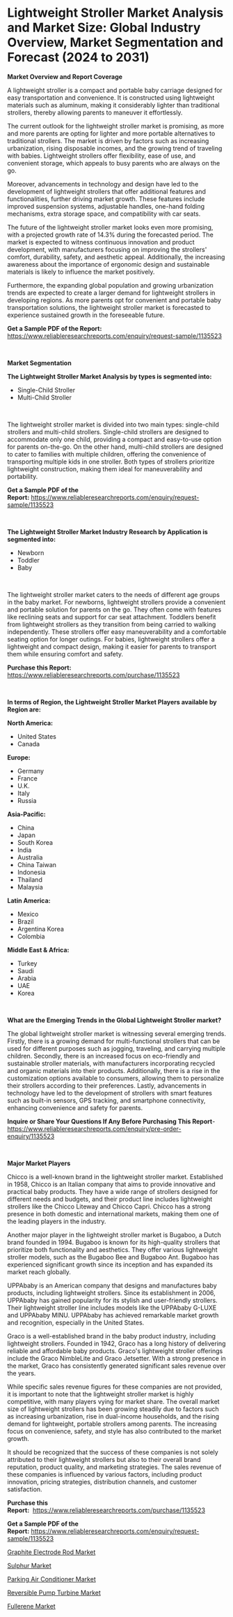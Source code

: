 <p><h1>Lightweight Stroller Market Analysis and Market Size: Global Industry Overview, Market Segmentation and Forecast (2024 to 2031)</h1></p><p><strong>Market Overview and Report Coverage</strong></p>
<p><p>A lightweight stroller is a compact and portable baby carriage designed for easy transportation and convenience. It is constructed using lightweight materials such as aluminum, making it considerably lighter than traditional strollers, thereby allowing parents to maneuver it effortlessly.</p><p>The current outlook for the lightweight stroller market is promising, as more and more parents are opting for lighter and more portable alternatives to traditional strollers. The market is driven by factors such as increasing urbanization, rising disposable incomes, and the growing trend of traveling with babies. Lightweight strollers offer flexibility, ease of use, and convenient storage, which appeals to busy parents who are always on the go.</p><p>Moreover, advancements in technology and design have led to the development of lightweight strollers that offer additional features and functionalities, further driving market growth. These features include improved suspension systems, adjustable handles, one-hand folding mechanisms, extra storage space, and compatibility with car seats.</p><p>The future of the lightweight stroller market looks even more promising, with a projected growth rate of 14.3% during the forecasted period. The market is expected to witness continuous innovation and product development, with manufacturers focusing on improving the strollers' comfort, durability, safety, and aesthetic appeal. Additionally, the increasing awareness about the importance of ergonomic design and sustainable materials is likely to influence the market positively.</p><p>Furthermore, the expanding global population and growing urbanization trends are expected to create a larger demand for lightweight strollers in developing regions. As more parents opt for convenient and portable baby transportation solutions, the lightweight stroller market is forecasted to experience sustained growth in the foreseeable future.</p></p>
<p><strong>Get a Sample PDF of the Report:</strong> <a href="https://www.reliableresearchreports.com/enquiry/request-sample/1135523">https://www.reliableresearchreports.com/enquiry/request-sample/1135523</a></p>
<p>&nbsp;</p>
<p><strong>Market Segmentation</strong></p>
<p><strong>The Lightweight Stroller Market Analysis by types is segmented into:</strong></p>
<p><ul><li>Single-Child Stroller</li><li>Multi-Child Stroller</li></ul></p>
<p>&nbsp;</p>
<p><p>The lightweight stroller market is divided into two main types: single-child strollers and multi-child strollers. Single-child strollers are designed to accommodate only one child, providing a compact and easy-to-use option for parents on-the-go. On the other hand, multi-child strollers are designed to cater to families with multiple children, offering the convenience of transporting multiple kids in one stroller. Both types of strollers prioritize lightweight construction, making them ideal for maneuverability and portability.</p></p>
<p><strong>Get a Sample PDF of the Report:</strong>&nbsp;<a href="https://www.reliableresearchreports.com/enquiry/request-sample/1135523">https://www.reliableresearchreports.com/enquiry/request-sample/1135523</a></p>
<p>&nbsp;</p>
<p><strong>The Lightweight Stroller Market Industry Research by Application is segmented into:</strong></p>
<p><ul><li>Newborn</li><li>Toddler</li><li>Baby</li></ul></p>
<p>&nbsp;</p>
<p><p>The lightweight stroller market caters to the needs of different age groups in the baby market. For newborns, lightweight strollers provide a convenient and portable solution for parents on the go. They often come with features like reclining seats and support for car seat attachment. Toddlers benefit from lightweight strollers as they transition from being carried to walking independently. These strollers offer easy maneuverability and a comfortable seating option for longer outings. For babies, lightweight strollers offer a lightweight and compact design, making it easier for parents to transport them while ensuring comfort and safety.</p></p>
<p><strong>Purchase this Report:</strong>&nbsp; <a href="https://www.reliableresearchreports.com/purchase/1135523">https://www.reliableresearchreports.com/purchase/1135523</a></p>
<p>&nbsp;</p>
<p><strong>In terms of Region, the Lightweight Stroller Market Players available by Region are:</strong></p>
<p>
    <p> <strong> North America: </strong>
        <ul>
            <li>United States</li>
            <li>Canada</li>
        </ul>
        </p> 
    <p> <strong> Europe: </strong>
        <ul>
            <li>Germany</li>
            <li>France</li>
            <li>U.K.</li>
            <li>Italy</li>
            <li>Russia</li>
        </ul>
        </p> 
    <p> <strong> Asia-Pacific: </strong>
        <ul>
            <li>China</li>
            <li>Japan</li>
            <li>South Korea</li>
            <li>India</li>
            <li>Australia</li>
            <li>China Taiwan</li>
            <li>Indonesia</li>
            <li>Thailand</li>
            <li>Malaysia</li>
        </ul>
        </p> 
    <p> <strong> Latin America: </strong>
        <ul>
            <li>Mexico</li>
            <li>Brazil</li>
            <li>Argentina Korea</li>
            <li>Colombia</li>
        </ul>
        </p> 
    <p> <strong> Middle East & Africa: </strong>
        <ul>
            <li>Turkey</li>
            <li>Saudi</li>
            <li>Arabia</li>
            <li>UAE</li>
            <li>Korea</li>
        </ul>
    </p>
    </p>
<p>&nbsp;</p>
<p><strong>What are the Emerging Trends in the Global Lightweight Stroller market?</strong></p>
<p><p>The global lightweight stroller market is witnessing several emerging trends. Firstly, there is a growing demand for multi-functional strollers that can be used for different purposes such as jogging, traveling, and carrying multiple children. Secondly, there is an increased focus on eco-friendly and sustainable stroller materials, with manufacturers incorporating recycled and organic materials into their products. Additionally, there is a rise in the customization options available to consumers, allowing them to personalize their strollers according to their preferences. Lastly, advancements in technology have led to the development of strollers with smart features such as built-in sensors, GPS tracking, and smartphone connectivity, enhancing convenience and safety for parents.</p></p>
<p><strong>Inquire or Share Your Questions If Any Before Purchasing This Report</strong>- <a href="https://www.reliableresearchreports.com/enquiry/pre-order-enquiry/1135523">https://www.reliableresearchreports.com/enquiry/pre-order-enquiry/1135523</a></p>
<p>&nbsp;</p>
<p><strong>Major Market Players</strong></p>
<p><p>Chicco is a well-known brand in the lightweight stroller market. Established in 1958, Chicco is an Italian company that aims to provide innovative and practical baby products. They have a wide range of strollers designed for different needs and budgets, and their product line includes lightweight strollers like the Chicco Liteway and Chicco Capri. Chicco has a strong presence in both domestic and international markets, making them one of the leading players in the industry.</p><p>Another major player in the lightweight stroller market is Bugaboo, a Dutch brand founded in 1994. Bugaboo is known for its high-quality strollers that prioritize both functionality and aesthetics. They offer various lightweight stroller models, such as the Bugaboo Bee and Bugaboo Ant. Bugaboo has experienced significant growth since its inception and has expanded its market reach globally.</p><p>UPPAbaby is an American company that designs and manufactures baby products, including lightweight strollers. Since its establishment in 2006, UPPAbaby has gained popularity for its stylish and user-friendly strollers. Their lightweight stroller line includes models like the UPPAbaby G-LUXE and UPPAbaby MINU. UPPAbaby has achieved remarkable market growth and recognition, especially in the United States.</p><p>Graco is a well-established brand in the baby product industry, including lightweight strollers. Founded in 1942, Graco has a long history of delivering reliable and affordable baby products. Graco's lightweight stroller offerings include the Graco NimbleLite and Graco Jetsetter. With a strong presence in the market, Graco has consistently generated significant sales revenue over the years.</p><p>While specific sales revenue figures for these companies are not provided, it is important to note that the lightweight stroller market is highly competitive, with many players vying for market share. The overall market size of lightweight strollers has been growing steadily due to factors such as increasing urbanization, rise in dual-income households, and the rising demand for lightweight, portable strollers among parents. The increasing focus on convenience, safety, and style has also contributed to the market growth.</p><p>It should be recognized that the success of these companies is not solely attributed to their lightweight strollers but also to their overall brand reputation, product quality, and marketing strategies. The sales revenue of these companies is influenced by various factors, including product innovation, pricing strategies, distribution channels, and customer satisfaction.</p></p>
<p><strong>Purchase this Report:</strong>&nbsp;&nbsp;<a href="https://www.reliableresearchreports.com/purchase/1135523">https://www.reliableresearchreports.com/purchase/1135523</a></p>
<p></p>
<p><strong>Get a Sample PDF of the Report:</strong>&nbsp;<a href="https://www.reliableresearchreports.com/enquiry/request-sample/1135523">https://www.reliableresearchreports.com/enquiry/request-sample/1135523</a></p>
<p><p><a href="https://www.linkedin.com/pulse/decoding-graphite-electrode-rod-market-deep-dive-latest-trends-mzt7c/">Graphite Electrode Rod Market</a></p><p><a href="https://www.linkedin.com/pulse/sulphur-market-insights-players-forecast-till-2030-apex-market-rbdce/">Sulphur Market</a></p><p><a href="https://github.com/pizolina/Market-Research-Report-List-2/blob/main/parking-air-conditioner-market.md">Parking Air Conditioner Market</a></p><p><a href="https://github.com/sofayahoo2023/Market-Research-Report-List-2/blob/main/reversible-pump-turbine-market.md">Reversible Pump Turbine Market</a></p><p><a href="https://www.linkedin.com/pulse/fullerene-market-size-growth-forecast-from-2023-2030-statresearch-l05zc/">Fullerene Market</a></p></p>